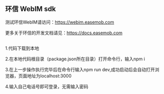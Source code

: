 ## 环信 WebIM sdk

测试环信WebIM请访问：https://webim.easemob.com

更多关于环信的开发文档请见：https://docs.easemob.com


## 

1.代码下载到本地

2.在本地代码根目录（package.json所在目录）打开命令行，输入npm i

3.在上一步操作执行完毕后在命令行输入npm run dev,成功启动后会自动打开浏览器，页面地址为localhost:3000

4.输入自己电话号即可登录，无需输入密码
